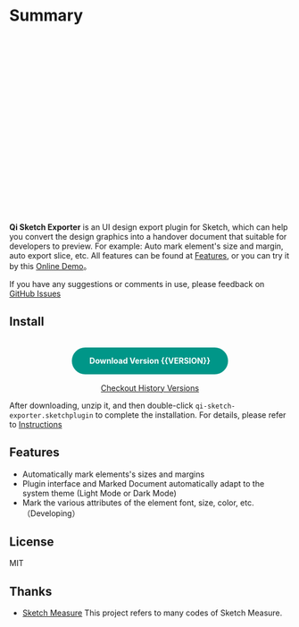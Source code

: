 # Summary

<center>
    <img :src="`${URL_PREFIX}/assets/banner.png`" height="320px" />
</center>

**Qi Sketch Exporter** is an UI design export plugin for Sketch, which can help you convert the design graphics into a handover document that suitable for developers to preview. For example: Auto mark element's size and margin, auto export slice, etc. All features can be found at [Features](#Features), or you can try it by this <a href="preview/index.html">Online Demo</a>。

<Note label="Tips">

If you have any suggestions or comments in use, please feedback on [GitHub Issues](https://github.com/qiqi-1996/qi-sketch-exporter/issues)

</Note>

## Install

<center>
    <a :href="`https://qiqi-1996.github.io/qi-sketch-exporter/releases/qi-sketch-exporter.${VERSION}.zip`" class="download">Download Version {{VERSION}}</a>
    <br>
    <a href="https://github.com/qiqi-1996/qi-sketch-exporter/releases">Checkout History Versions</a>
</center>

After downloading, unzip it, and then double-click `qi-sketch-exporter.sketchplugin` to complete the installation. For details, please refer to [Instructions](usage.md)

<style>
.download {
    background: #009688;
    text-align: center;
    color: #FFF;
    font-weight: bolder;
    display: inline-block;
    padding: 0px 32px;
    margin: 16px 0px;
    line-height: 48px;
    border-radius: 48px;
}
.download:hover {
    text-decoration: none !important;
}
</style>

## Features

* Automatically mark elements's sizes and margins
* Plugin interface and Marked Document automatically adapt to the system theme (Light Mode or Dark Mode)
* Mark the various attributes of the element font, size, color, etc.（Developing）

## License

MIT

## Thanks

* [Sketch Measure](https://github.com/utom/sketch-measure) This project refers to many codes of Sketch Measure.